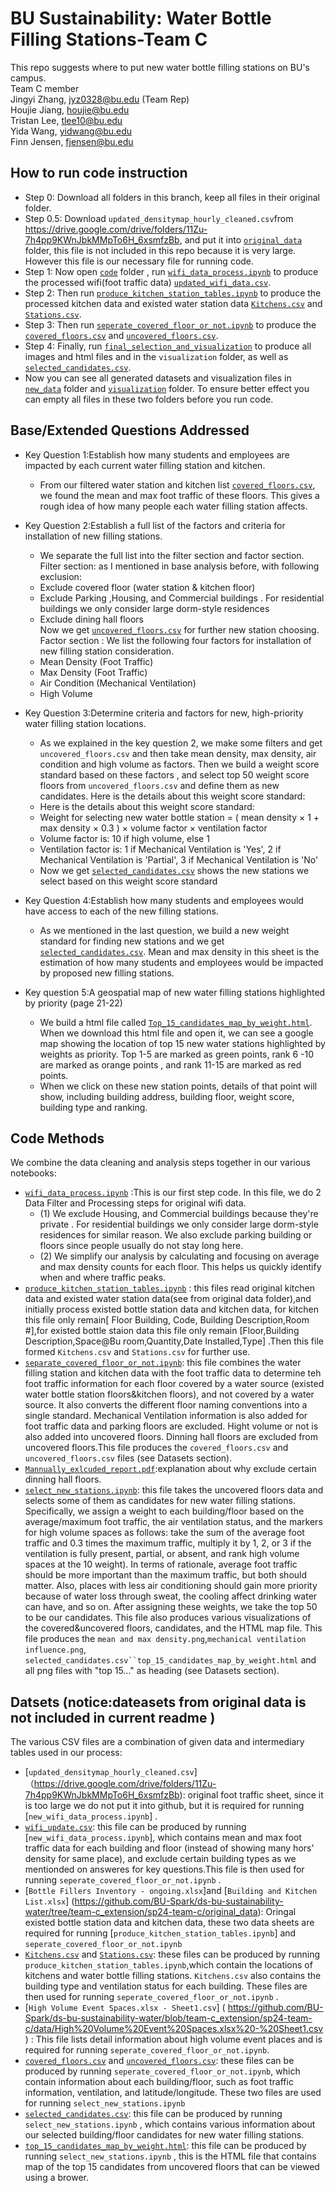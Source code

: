 # BU Sustainability: Water Bottle Filling Stations-Team C
This repo suggests where to put new water bottle filling stations on BU's campus.<br>
Team C member<br>
Jingyi Zhang, jyz0328@bu.edu (Team Rep)<br>
Houjie Jiang, houjie@bu.edu<br>
Tristan Lee, tlee10@bu.edu<br>
Yida Wang, yidwang@bu.edu<br>
Finn Jensen, fjensen@bu.edu


## How to run code instruction
- Step 0: Download all folders in this branch, keep all files in their original folder.
- Step 0.5: Download `updated_densitymap_hourly_cleaned.csv`from https://drive.google.com/drive/folders/11Zu-7h4pp9KWnJbkMMpTo6H_6xsmfzBb, and put it into  [`original_data`](https://github.com/BU-Spark/ds-bu-sustainability-water/tree/team-c_extension/sp24-team-c/original_data) folder, this file is not included in this repo because it is very large. However this file is our necessary file for running code.
- Step 1: Now open [`code`](https://github.com/BU-Spark/ds-bu-sustainability-water/tree/team-c_extension/sp24-team-c/code) folder , run [`wifi_data_process.ipynb`](https://github.com/BU-Spark/ds-bu-sustainability-water/blob/team-c_extension/sp24-team-c/code/wifi_data_process.ipynb) to produce the  processed wifi(foot traffic data) [`updated_wifi_data.csv`](https://github.com/BU-Spark/ds-bu-sustainability-water/blob/team-c_extension/sp24-team-c/new_data/updated_wifi_data.csv).
- Step 2: Then run [`produce_kitchen_station_tables.ipynb`](https://github.com/BU-Spark/ds-bu-sustainability-water/blob/team-c_extension/sp24-team-c/code/produce_kitchen_station_tables.ipynb) to produce the processed kitchen data and existed water station data [`Kitchens.csv`](https://github.com/BU-Spark/ds-bu-sustainability-water/blob/team-c_extension/sp24-team-c/new_data/Kitchens.csv) and [`Stations.csv`](https://github.com/BU-Spark/ds-bu-sustainability-water/blob/team-c_extension/sp24-team-c/new_data/Stations.csv).
- Step 3: Then run [`seperate_covered_floor_or_not.ipynb`](https://github.com/BU-Spark/ds-bu-sustainability-water/blob/team-c_extension/sp24-team-c/code/seperate_covered_floor_or_not.ipynb) to produce the [`covered_floors.csv`](https://github.com/BU-Spark/ds-bu-sustainability-water/blob/team-c_extension/sp24-team-c/new_data/covered_floors.csv) and [`uncovered_floors.csv`](https://github.com/BU-Spark/ds-bu-sustainability-water/blob/team-c_extension/sp24-team-c/new_data/uncovered_floors.csv).
- Step 4: Finally, run [`final_selection_and_visualization`](https://github.com/BU-Spark/ds-bu-sustainability-water/blob/team-c_extension/sp24-team-c/code/final_selection_and_visualization.ipynb) to produce all images and html files and  in the `visualization` folder, as well as [`selected_candidates.csv`](https://github.com/BU-Spark/ds-bu-sustainability-water/blob/team-c_extension/sp24-team-c/new_data/selected_candidates.csv).
- Now you can see all generated datasets and visualization files in [`new_data`](https://github.com/BU-Spark/ds-bu-sustainability-water/tree/team-c_extension/sp24-team-c/new_data) folder and [`visualization`](https://github.com/BU-Spark/ds-bu-sustainability-water/tree/team-c_extension/sp24-team-c/visualization) folder. To ensure better effect you can empty all files in these two folders before you run code.
 
## Base/Extended Questions Addressed
- Key Question 1:Establish how many students and employees are impacted by each current water filling station and kitchen.
  - From our filtered water station and kitchen list [`covered_floors.csv`](https://github.com/BU-Spark/ds-bu-sustainability-water/blob/team-c_extension/sp24-team-c/new_data/covered_floors.csv), we found the mean and max foot traffic of these floors. This gives a rough idea of how many people each water filling station affects. 
- Key Question 2:Establish a full list of the factors and criteria for installation of new filling stations.
  - We separate the full list into the filter section and factor section.<br> 
    Filter section: as I mentioned in base analysis before, with following exclusion:<br>
  - Exclude covered floor (water station & kitchen floor)
  - Exclude Parking ,Housing, and Commercial buildings . For residential buildings we only consider large dorm-style residences 
  - Exclude dining hall floors<br>
     Now we get [`uncovered_floors.csv`](https://github.com/BU-Spark/ds-bu-sustainability-water/blob/team-c_extension/sp24-team-c/new_data/uncovered_floors.csv) for further new station choosing.<br>
    Factor section : We list the following four factors for installation of new filling station consideration.<br>
  - Mean Density (Foot Traffic)
  - Max Density (Foot Traffic)
  - Air Condition (Mechanical Ventilation)
  - High Volume
- Key Question 3:Determine criteria and factors for new, high-priority water filling station locations.
  - As we explained in the key question 2, we make some filters and get `uncovered_floors.csv` and then take mean density, max density, air condition and high volume as factors. Then we build a weight score standard based on these factors , and select top 50 weight score floors from `uncovered_floors.csv`  and define them as new candidates. Here is the details about this weight score standard:
  - Here is the details about this weight score standard:
  - Weight for selecting new water bottle station = ( mean density × 1 + max density × 0.3 ) × volume factor × ventilation factor
  - Volume factor is: 10 if high volume, else 1 
  - Ventilation factor is: 1 if Mechanical Ventilation is 'Yes', 2 if Mechanical Ventilation is 'Partial', 3 if Mechanical Ventilation is 'No'
  - Now we get [`selected_candidates.csv`](https://github.com/BU-Spark/ds-bu-sustainability-water/blob/team-c_extension/sp24-team-c/new_data/selected_candidates.csv) shows the new stations we select based on this weight score standard

- Key Question 4:Establish how many students and employees would have access to each of the new filling stations.
  - As we mentioned in the last question, we build a new weight standard for finding new stations and we get [`selected_candidates.csv`](https://github.com/BU-Spark/ds-bu-sustainability-water/blob/team-c_extension/sp24-team-c/new_data/selected_candidates.csv). Mean and max density in this sheet is the estimation of how many students and employees would be impacted by proposed new filling stations.
- Key question 5:A geospatial map of new water filling stations highlighted by priority (page 21-22)
  - We build a html file called [`Top_15_candidates_map_by_weight.html`](https://github.com/BU-Spark/ds-bu-sustainability-water/blob/team-c_extension/sp24-team-c/visualization/top_15_candidates_map_by_weight.html). When we download this html file and open it, we can see a google map showing the location of top 15 new water stations highlighted by weights as priority. Top 1-5 are marked as green points, rank 6 -10 are marked as orange points , and rank 11-15 are marked as red points. 
  - When we click on these new station points, details of that point will show, including building address, building floor, weight score, building type and ranking. 


## Code Methods
We combine the data cleaning and analysis steps together in our various notebooks:
- [`wifi_data_process.ipynb`](https://github.com/BU-Spark/ds-bu-sustainability-water/blob/team-c_extension/sp24-team-c/code/wifi_data_process.ipynb) :This is our first step code. In this file, we do 2 Data Filter and Processing steps for original wifi data.
  - (1) We exclude Housing, and Commercial buildings because they're private . For residential buildings we only consider large dorm-style residences for similar reason. We also exclude parking building or floors since people usually do not stay long here.
  - (2) We simplify our analysis by calculating and focusing on average and max density counts for each floor. This helps us quickly identify when and where traffic peaks.
- [`produce_kitchen_station_tables.ipynb`](https://github.com/BU-Spark/ds-bu-sustainability-water/blob/team-c_extension/sp24-team-c/data/produce_kitchen_station_tables.ipynb) : this files read original kitchen data and existed water station data(see from original data folder),and initially process existed bottle station data and kitchen data, for kitchen this file only remain[ Floor	Building, Code,	Building Description,Room #],for existed bottle staion data this file only remain [Floor,Building Description,Space@Bu room,Quantity,Date Installed,Type] .Then this file formed `Kitchens.csv` and `Stations.csv` for further use.
- [`separate_covered_floor_or_not.ipynb`](https://github.com/BU-Spark/ds-bu-sustainability-water/blob/team-c_extension/sp24-team-c/data/seperate_covered_floor_or_not.ipynb): this file combines the water filling station and kitchen data with the foot traffic data to determine teh foot traffic information for each floor covered by a water source (existed water bottle station floors&kitchen floors), and not covered by a water source. It also converts the different floor naming conventions into a single standard. Mechanical Ventilation information is also added for foot traffic data and parking floors are excluded. Hight volume or not is also added into uncovered floors. Dinning hall floors are excluded from uncovered floors.This file produces the `covered_floors.csv` and `uncovered_floors.csv` files (see Datasets section).
- [`Mannually_exlcuded_report.pdf`](https://github.com/BU-Spark/ds-bu-sustainability-water/blob/team-c_extension/sp24-team-c/data/Mannually_exlcuded_report.pdf):explanation about why exclude certain dinning hall floors.
- [`select_new_stations.ipynb`](https://github.com/BU-Spark/ds-bu-sustainability-water/blob/team-c_extension/sp24-team-c/data/select_new_stations.ipynb): this file takes the uncovered floors data and selects some of them as candidates for new water filling stations. Specifically, we assign a weight to each building/floor based on the average/maximum foot traffic, the air ventilation status, and the markers for high volume spaces as follows: take the sum of the average foot traffic and 0.3 times the maximum traffic, multiply it by 1, 2, or 3 if the ventilation is fully present, partial, or absent, and rank high volume spaces at the 10 weight). In terms of rationale, average foot traffic should be more important than the maximum traffic, but both should matter. Also, places with less air conditioning should gain more priority because of water loss through sweat, the cooling affect drinking water can have, and so on. After assigning these weights, we take the top 50 to be our candidates. This file also produces various visualizations of the covered&uncovered floors, candidates, and the HTML map file. This file produces the `mean and max density.png`,`mechanical ventilation influence.png`, `selected_candidates.csv``top_15_candidates_map_by_weight.html` and all png files with "top 15..." as heading (see Datasets section).

## Datsets (notice:dateasets from original data is not included in current readme )
The various CSV files are a combination of given data and intermediary tables used in our process:
- [`updated_densitymap_hourly_cleaned.csv`]（https://drive.google.com/drive/folders/11Zu-7h4pp9KWnJbkMMpTo6H_6xsmfzBb): original foot traffic sheet, since it is too large we do not put it into github, but it is required for running [`new_wifi_data_process.ipynb`] .
- [`wifi_update.csv`](https://github.com/BU-Spark/ds-bu-sustainability-water/blob/team-c_extension/sp24-team-c/data/wifi_update.csv): this file can be produced by running [`new_wifi_data_process.ipynb`], which contains mean and max foot traffic data for each building and floor (instead of showing many hors' density for same place), and exclude certain building types as we mentionded on answeres for key questions.This file is then used for running `seperate_covered_floor_or_not.ipynb` .
- [`Bottle Fillers Inventory - ongoing.xlsx`]and [`Building and Kitchen List.xlsx`]  (https://github.com/BU-Spark/ds-bu-sustainability-water/tree/team-c_extension/sp24-team-c/original_data): Oringal existed bottle station data and kitchen data, these two data sheets are required for running [`produce_kitchen_station_tables.ipynb`] and `seperate_covered_floor_or_not.ipynb`
- [`Kitchens.csv`](https://github.com/BU-Spark/ds-bu-sustainability-water/blob/team-c_extension/sp24-team-c/data/Kitchens.csv) and [`Stations.csv`](https://github.com/BU-Spark/ds-bu-sustainability-water/blob/team-c_extension/sp24-team-c/data/Stations.csv): these files can be produced by running `produce_kitchen_station_tables.ipynb`,which contain the locations of kitchens and water bottle filling stations. `Kitchens.csv` also contains the building type and ventilation status for each building. These files are then used for running `seperate_covered_floor_or_not.ipynb` .
- [`High Volume Event Spaces.xlsx - Sheet1.csv`] ( https://github.com/BU-Spark/ds-bu-sustainability-water/blob/team-c_extension/sp24-team-c/data/High%20Volume%20Event%20Spaces.xlsx%20-%20Sheet1.csv ) : This file lists detail information about high volume event places and is required for running `seperate_covered_floor_or_not.ipynb`.
- [`covered_floors.csv`](https://github.com/BU-Spark/ds-bu-sustainability-water/blob/team-c_extension/sp24-team-c/data/covered_floors.csv) and [`uncovered_floors.csv`](https://github.com/BU-Spark/ds-bu-sustainability-water/blob/team-c_extension/sp24-team-c/data/uncovered_floors.csv): these files can be produced by running `seperate_covered_floor_or_not.ipynb`, which contain information about each building/floor, such as foot traffic information, ventilation, and latitude/longitude. These two files are used for running `select_new_stations.ipynb`
- [`selected_candidates.csv`](https://github.com/BU-Spark/ds-bu-sustainability-water/blob/team-c_extension/sp24-team-c/data/selected_candidates.csv): this file can be produced by running `select_new_stations.ipynb` , which contains various information about our selected building/floor candidates for new water filling stations.
- [`top_15_candidates_map_by_weight.html`](https://github.com/BU-Spark/ds-bu-sustainability-water/blob/team-c_extension/sp24-team-c/data/top_15_candidates_map_by_weight.html): this file can be produced by running `select_new_stations.ipynb` , this is the HTML file that contains map of the top 15 candidates from uncovered floors that can be viewed using a brower.
